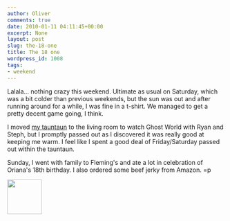 ```yaml
---
author: Oliver
comments: true
date: 2010-01-11 04:11:45+00:00
excerpt: None
layout: post
slug: the-18-one
title: The 18 one
wordpress_id: 1008
tags:
- weekend
---
```


Lalala... nothing crazy this weekend.  Ultimate as usual on Saturday, which was a bit colder than previous weekends, but the sun was out and after running around for a while, I was fine in a t-shirt.  We managed to get a pretty decent game going, I think.

I moved <a href="http://www.flickr.com/photos/owiber/4155627909/">my tauntaun</a> to the living room to watch Ghost World with Ryan and Steph, but I promptly passed out as I discovered it was really good at keeping me warm.  I feel like I spent a good deal of Friday/Saturday passed out within the tauntaun.

Sunday, I went with family to Fleming's and ate a lot in celebration of Oriana's 18th birthday.  I also ordered some beef jerky from Amazon. =p

<a href="http://www.owiber.com/?attachment_id=1009" rel="attachment wp-att-1009"><img src="http://www.owiber.com/wp-content/uploads/2010/01/Photo-on-2010-01-10-at-21.46-80x80.jpg" alt="" title="Photo on 2010-01-10 at 21.46" width="80" height="80" class="alignnone size-thumbnail wp-image-1009" /></a>